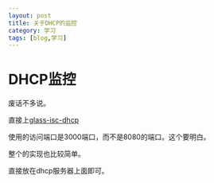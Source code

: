 ```yaml
---
layout: post
title: 关于DHCP的监控
category: 学习
tags: [blog,学习]
---
```


# DHCP监控

废话不多说。

直接上[glass-isc-dhcp](https://github.com/Akkadius/glass-isc-dhcp)

使用的访问端口是3000端口，而不是8080的端口。这个要明白。

整个的实现也比较简单。

直接放在dhcp服务器上面即可。

